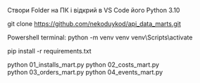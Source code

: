 Створи Folder на ПК і відкрий в VS Code його
Python 3.10

git clone https://github.com/nekoduykod/api_data_marts.git

Powershell terminal:
python -m venv venv
venv\Scripts\activate   

pip install -r requirements.txt

python 01_installs_mart.py
python 02_costs_mart.py   
python 03_orders_mart.py
python 04_events_mart.py